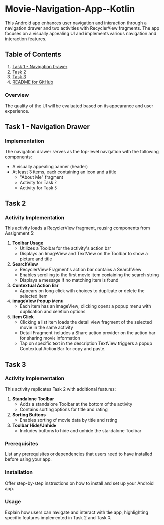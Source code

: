 # Movie-Navigation-App--Kotlin


This Android app enhances user navigation and interaction through a navigation drawer and two activities with RecyclerView fragments. The app focuses on a visually appealing UI and implements various navigation and interaction features.

## Table of Contents
1. [Task 1 - Navigation Drawer](#task-1---navigation-drawer)
2. [Task 2](#task-2)
3. [Task 3](#task-3)
4. [README for GitHub](#readme-for-github)

### Overview
The quality of the UI will be evaluated based on its appearance and user experience.

## Task 1 - Navigation Drawer

### Implementation
The navigation drawer serves as the top-level navigation with the following components:
- A visually appealing banner (header)
- At least 3 items, each containing an icon and a title
  - "About Me" fragment
  - Activity for Task 2
  - Activity for Task 3

## Task 2

### Activity Implementation
This activity loads a RecyclerView fragment, reusing components from Assignment 5:
1. **Toolbar Usage**
   - Utilizes a Toolbar for the activity's action bar
   - Displays an ImageView and TextView on the Toolbar to show a picture and title
2. **SearchView**
   - RecyclerView Fragment's action bar contains a SearchView
   - Enables scrolling to the first movie item containing the search string
   - Displays a message if no matching item is found
3. **Contextual Action Bar**
   - Appears on long-click with choices to duplicate or delete the selected item
4. **ImageView Popup Menu**
   - Each item has an ImageView; clicking opens a popup menu with duplication and deletion options
5. **Item Click**
   - Clicking a list item loads the detail view fragment of the selected movie in the same activity
   - Detail Fragment includes a Share action provider on the action bar for sharing movie information
   - Tap on specific text in the description TextView triggers a popup Contextual Action Bar for copy and paste.

## Task 3

### Activity Implementation
This activity replicates Task 2 with additional features:
1. **Standalone Toolbar**
   - Adds a standalone Toolbar at the bottom of the activity
   - Contains sorting options for title and rating
2. **Sorting Buttons**
   - Enables sorting of movie data by title and rating
3. **Toolbar Hide/Unhide**
   - Includes buttons to hide and unhide the standalone Toolbar

### Prerequisites
List any prerequisites or dependencies that users need to have installed before using your app.

### Installation
Offer step-by-step instructions on how to install and set up your Android app.

### Usage
Explain how users can navigate and interact with the app, highlighting specific features implemented in Task 2 and Task 3.
